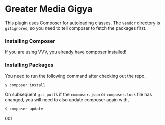 # Greater Media Gigya

This plugin uses Composer for autoloading classes. The `vendor`
directory is `gitignored`, so you need to tell composer to fetch the
packages first.

### Installing Composer

If you are using VVV, you already have composer installed!

### Installing Packages

You need to run the following command after checking out the repo.

```bash
$ composer install
```

On subsequent `git pull`s if the `composer.json` or `composer.lock` file
has changed, you will need to also update composer again with,

```bash
$ composer update
```

001
